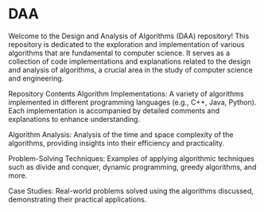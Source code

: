# DAA

Welcome to the Design and Analysis of Algorithms (DAA) repository! This repository is dedicated to the exploration and implementation of various algorithms that are fundamental to computer science. It serves as a collection of code implementations and explanations related to the design and analysis of algorithms, a crucial area in the study of computer science and engineering.

Repository Contents
Algorithm Implementations: A variety of algorithms implemented in different programming languages (e.g., C++, Java, Python). Each implementation is accompanied by detailed comments and explanations to enhance understanding.

Algorithm Analysis: Analysis of the time and space complexity of the algorithms, providing insights into their efficiency and practicality.

Problem-Solving Techniques: Examples of applying algorithmic techniques such as divide and conquer, dynamic programming, greedy algorithms, and more.

Case Studies: Real-world problems solved using the algorithms discussed, demonstrating their practical applications.

